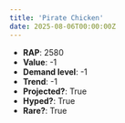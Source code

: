 ```yaml
---
title: 'Pirate Chicken'
date: 2025-08-06T00:00:00Z
---
```

- **RAP**: 2580
- **Value**: -1
- **Demand level**: -1
- **Trend**: -1
- **Projected?**: True
- **Hyped?**: True
- **Rare?**: True
